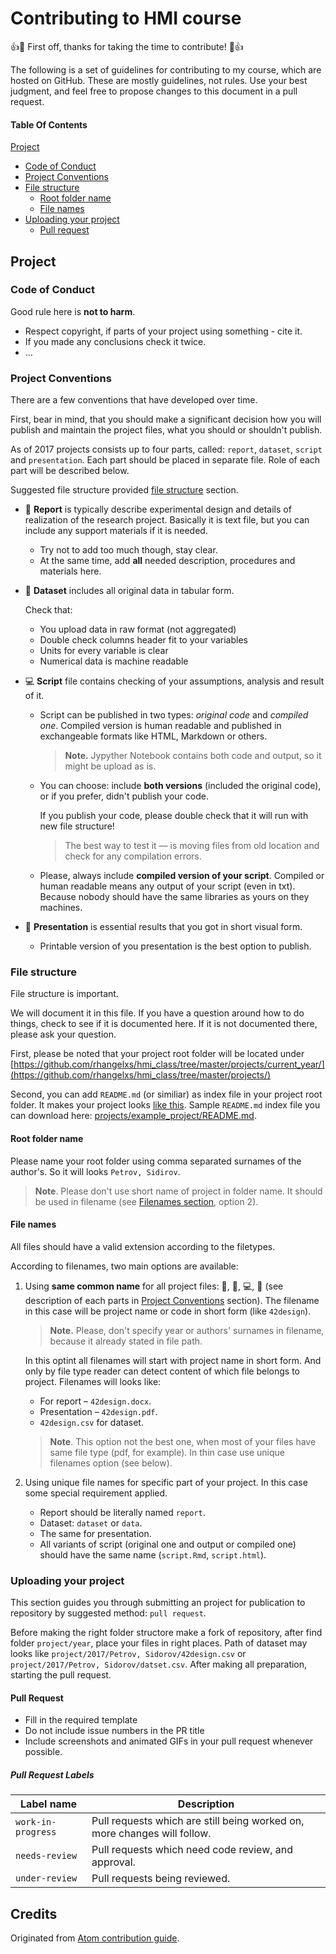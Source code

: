 # Contributing to HMI course
:+1::tada: First off, thanks for taking the time to contribute! :tada::+1:

The following is a set of guidelines for contributing to my course, which are hosted on GitHub. These are mostly guidelines, not rules. Use your best judgment, and feel free to propose changes to this document in a pull request.

#### Table Of Contents

<!--[I don't want to read this whole thing, I just have a question!!!](#i-dont-want-to-read-this-whole-thing-i-just-have-a-question)-->

[Project](#project)
  * [Code of Conduct](#code-of-conduct)
  * [Project Conventions](#project-conventions)
  * [File structure](#file-structure)
    * [Root folder name](#root-folder-name)
    * [File names](#file-names)
  * [Uploading your project](#uploading-your-project)
    * [Pull request](#pull-request)

## Project

### Code of Conduct

Good rule here is **not to harm**.

* Respect copyright, if parts of your project using something - cite it.
* If you made any conclusions check it twice.
* ...

### Project Conventions

There are a few conventions that have developed over time.

First, bear in mind, that you should make a significant decision how you will publish and maintain the project files, what you should or shouldn't publish.

As of 2017 projects consists up to four parts, called: `report`, `dataset`, `script` and `presentation`. Each part should be placed in separate file.
Role of each part will be described below.

Suggested file structure provided [file structure](#file-structure) section.

* :blue_book: **Report** is typically describe experimental design and details of realization of the research project. Basically it is text file, but you can include any support materials if it is needed.
	* Try not to add too much though, stay clear.
	* At the same time, add **all** needed description, procedures and materials here.

* :bookmark_tabs: **Dataset** includes all original data in tabular form.

  Check that:
	* You upload data in raw format (not aggregated)
	* Double check columns header fit to your variables
	* Units for every variable is clear
	* Numerical data is machine readable
* :computer: **Script** file contains checking of your assumptions, analysis and result of it.
	* Script can be published in two types: *original code* and *compiled one*. Compiled version is human readable and published in exchangeable formats like HTML, Markdown or others.
		> **Note.** Jypyther Notebook contains both code and output, so it might be upload as is.

	* You can choose: include **both versions** (included the original code), or if you prefer, didn't publish your code.
	  
	  If you publish your code, please double check that it will run with new file structure!
	  
	  > The best way to test it — is moving files from old location and check for any compilation errors.

	* Please, always include **compiled version of your script**. Compiled or human readable means any output of your script (even in txt). Because nobody should have the same libraries as yours on they machines.

* :sunrise_over_mountains: **Presentation** is essential results that you got in short visual form.
	* Printable version of you presentation is the best option to publish.

### File structure

File structure is important.

We will document it in this file. If you have a question around how to do things, check to see if it is documented here. If it is not documented there, please ask your question.

First, please be noted that your project root folder will be located under [https://github.com/rhangelxs/hmi_class/tree/master/projects/current_year/](https://github.com/rhangelxs/hmi_class/tree/master/projects/)

Second, you can add `README.md` (or similiar) as index file in your project root folder. It makes your project looks [like this](https://github.com/rhangelxs/hmi_class/tree/master/projects/example_project/). Sample `README.md` index file you can download here: [projects/example_project/README.md](https://github.com/rhangelxs/hmi_class/raw/master/projects/example_project/README.md).

#### Root folder name

Please name your root folder using comma separated surnames of the author's. So it will looks `Petrov, Sidirov`.

> **Note**. Please don't use short name of project in folder name. It should be used in filename (see [Filenames section](#file-names), option 2).

#### File names

All files should have a valid extension according to the filetypes.

According to filenames, two main options are available:

1. Using **same common name** for all project files: :blue_book:, :bookmark_tabs:, :computer:, :sunrise_over_mountains: (see description of each parts in [Project Conventions](#project-conventions) section). The filename in this case will be project name or code in short form (like `42design`).

   > **Note.** Please, don't specify year or authors' surnames in filename, because it already stated in file path.

   In this optint all filenames will start with project name in short form. And only by file type reader can detect content of which file belongs to project. Filenames will looks like:

   * For report – `42design.docx`.
   * Presentation – `42design.pdf`.
   * `42design.csv` for dataset.
   
   > **Note**. This option not the best one, when most of your files have same file type (pdf, for example). In thin case use unique filenames option (see below).

2. Using unique file names for specific part of your project. In this case some special requirement applied.

   * Report should be literally named `report`.
   * Dataset: `dataset` or `data`.
   * The same for presentation.
   * All variants of script (original one and output or compiled one) should have the same name (`script.Rmd`, `script.html`).

### Uploading your project

This section guides you through submitting an project for publication to repository by suggested method: `pull request`.

Before making the right folder structore make a fork of repository, after find folder `project/year`, place your files in right places. Path of dataset may looks like `project/2017/Petrov, Sidorov/42design.csv` or `project/2017/Petrov, Sidorov/datset.csv`. After making all preparation, starting the pull request.

#### Pull Request

* Fill in the required template
* Do not include issue numbers in the PR title
* Include screenshots and animated GIFs in your pull request whenever possible.

##### Pull Request Labels

|     Label name     |                                       Description                                        |
| ------------------ | ---------------------------------------------------------------------------------------- |
| `work-in-progress` | Pull requests which are still being worked on, more changes will follow.                 |
| `needs-review`     | Pull requests which need code review, and approval.   |
| `under-review`     | Pull requests being reviewed.                           |

## Credits

Originated from [Atom contribution guide](https://github.com/atom/atom/blob/master/CONTRIBUTING.md).
